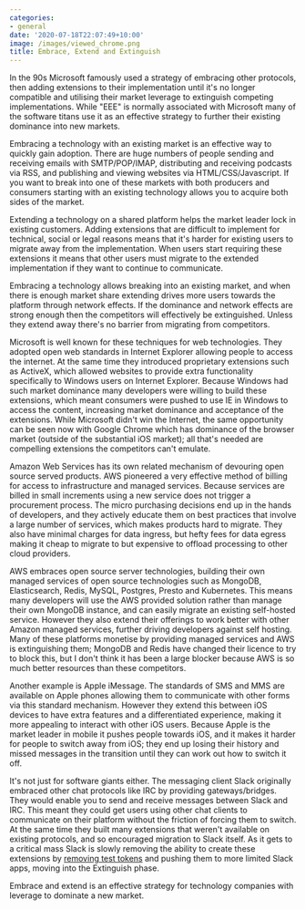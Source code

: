 ```yaml
---
categories:
- general
date: '2020-07-18T22:07:49+10:00'
image: /images/viewed_chrome.png
title: Embrace, Extend and Extinguish
---
```


In the 90s Microsoft famously used a strategy of embracing other protocols, then adding extensions to their implementation until it's no longer compatible and utilising their market leverage to extinguish competing implementations.
While "EEE" is normally associated with Microsoft many of the software titans use it as an effective strategy to further their existing dominance into new markets.

Embracing a technology with an existing market is an effective way to quickly gain adoption.
There are huge numbers of people sending and receiving emails with SMTP/POP/IMAP, distributing and receiving podcasts via RSS, and publishing and viewing websites via HTML/CSS/Javascript.
If you want to break into one of these markets with both producers and consumers starting with an existing technology allows you to acquire both sides of the market.

Extending a technology on a shared platform helps the market leader lock in existing customers.
Adding extensions that are difficult to implement for technical, social or legal reasons means that it's harder for existing users to migrate away from the implementation.
When users start requiring these extensions it means that other users must migrate to the extended implementation if they want to continue to communicate.

Embracing a technology allows breaking into an existing market, and when there is enough market share extending drives more users towards the platform through network effects.
If the dominance and network effects are strong enough then the competitors will effectively be extinguished.
Unless they extend away there's no barrier from migrating from competitors.

Microsoft is well known for these techniques for web technologies.
They adopted open web standards in Internet Explorer allowing people to access the internet.
At the same time they introduced proprietary extensions such as ActiveX, which allowed websites to provide extra functionality specifically to Windows users on Internet Explorer.
Because Windows had such market dominance many developers were willing to build these extensions, which meant consumers were pushed to use IE in Windows to access the content, increasing market dominance and acceptance of the extensions.
While Microsoft didn't win the Internet, the same opportunity can be seen now with Google Chrome which has dominance of the browser market (outside of the substantial iOS market); all that's needed are compelling extensions the competitors can't emulate.

Amazon Web Services has its own related mechanism of devouring open source served products.
AWS pioneered a very effective method of billing for access to infrastructure and managed services.
Because services are billed in small increments using a new service does not trigger a procurement process.
The micro purchasing decisions end up in the hands of developers, and they actively educate them on best practices that involve a large number of services, which makes products hard to migrate.
They also have minimal charges for data ingress, but hefty fees for data egress making it cheap to migrate to but expensive to offload processing to other cloud providers.

AWS embraces open source server technologies, building their own managed services of open source technologies such as MongoDB, Elasticsearch, Redis, MySQL, Postgres, Presto and Kubernetes.
This means many developers will use the AWS provided solution rather than manage their own MongoDB instance, and can easily migrate an existing self-hosted service.
However they also extend their offerings to work better with other Amazon managed services, further driving developers against self hosting.
Many of these platforms monetise by providing managed services and AWS is extinguishing them; MongoDB and Redis have changed their licence to try to block this, but I don't think it has been a large blocker because AWS is so much better resources than these competitors.

Another example is Apple iMessage.
The standards of SMS and MMS are available on Apple phones allowing them to communicate with other forms via this standard mechanism.
However they extend this between iOS devices to have extra features and a differentiated experience, making it more appealing to interact with other iOS users.
Because Apple is the market leader in mobile it pushes people towards iOS, and it makes it harder for people to switch away from iOS; they end up losing their history and missed messages in the transition until they can work out how to switch it off.

It's not just for software giants either.
The messaging client Slack originally embraced other chat protocols like IRC by providing gateways/bridges.
They would enable you to send and receive messages between Slack and IRC.
This meant they could get users using other chat clients to communicate on their platform without the friction of forcing them to switch.
At the same time they built many extensions that weren't available on existing protocols, and so encouraged migration to Slack itself.
As it gets to a critical mass Slack is slowly removing the ability to create these extensions by [removing test tokens](https://api.slack.com/changelog/2020-02-legacy-test-token-creation-to-retire) and pushing them to more limited Slack apps, moving into the Extinguish phase.

Embrace and extend is an effective strategy for technology companies with leverage to dominate a new market.